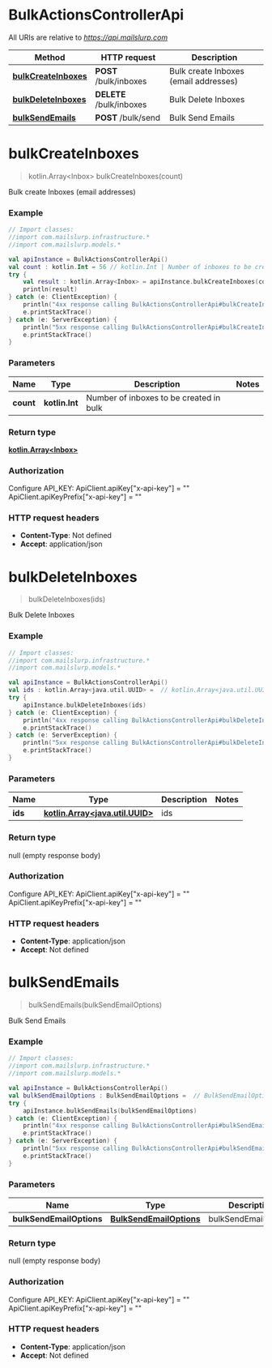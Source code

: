 # BulkActionsControllerApi

All URIs are relative to *https://api.mailslurp.com*

Method | HTTP request | Description
------------- | ------------- | -------------
[**bulkCreateInboxes**](BulkActionsControllerApi#bulkCreateInboxes) | **POST** /bulk/inboxes | Bulk create Inboxes (email addresses)
[**bulkDeleteInboxes**](BulkActionsControllerApi#bulkDeleteInboxes) | **DELETE** /bulk/inboxes | Bulk Delete Inboxes
[**bulkSendEmails**](BulkActionsControllerApi#bulkSendEmails) | **POST** /bulk/send | Bulk Send Emails


<a name="bulkCreateInboxes"></a>
# **bulkCreateInboxes**
> kotlin.Array&lt;Inbox&gt; bulkCreateInboxes(count)

Bulk create Inboxes (email addresses)

### Example
```kotlin
// Import classes:
//import com.mailslurp.infrastructure.*
//import com.mailslurp.models.*

val apiInstance = BulkActionsControllerApi()
val count : kotlin.Int = 56 // kotlin.Int | Number of inboxes to be created in bulk
try {
    val result : kotlin.Array<Inbox> = apiInstance.bulkCreateInboxes(count)
    println(result)
} catch (e: ClientException) {
    println("4xx response calling BulkActionsControllerApi#bulkCreateInboxes")
    e.printStackTrace()
} catch (e: ServerException) {
    println("5xx response calling BulkActionsControllerApi#bulkCreateInboxes")
    e.printStackTrace()
}
```

### Parameters

Name | Type | Description  | Notes
------------- | ------------- | ------------- | -------------
 **count** | **kotlin.Int**| Number of inboxes to be created in bulk |

### Return type

[**kotlin.Array&lt;Inbox&gt;**](Inbox)

### Authorization


Configure API_KEY:
    ApiClient.apiKey["x-api-key"] = ""
    ApiClient.apiKeyPrefix["x-api-key"] = ""

### HTTP request headers

 - **Content-Type**: Not defined
 - **Accept**: application/json

<a name="bulkDeleteInboxes"></a>
# **bulkDeleteInboxes**
> bulkDeleteInboxes(ids)

Bulk Delete Inboxes

### Example
```kotlin
// Import classes:
//import com.mailslurp.infrastructure.*
//import com.mailslurp.models.*

val apiInstance = BulkActionsControllerApi()
val ids : kotlin.Array<java.util.UUID> =  // kotlin.Array<java.util.UUID> | ids
try {
    apiInstance.bulkDeleteInboxes(ids)
} catch (e: ClientException) {
    println("4xx response calling BulkActionsControllerApi#bulkDeleteInboxes")
    e.printStackTrace()
} catch (e: ServerException) {
    println("5xx response calling BulkActionsControllerApi#bulkDeleteInboxes")
    e.printStackTrace()
}
```

### Parameters

Name | Type | Description  | Notes
------------- | ------------- | ------------- | -------------
 **ids** | [**kotlin.Array&lt;java.util.UUID&gt;**](java.util.UUID)| ids |

### Return type

null (empty response body)

### Authorization


Configure API_KEY:
    ApiClient.apiKey["x-api-key"] = ""
    ApiClient.apiKeyPrefix["x-api-key"] = ""

### HTTP request headers

 - **Content-Type**: application/json
 - **Accept**: Not defined

<a name="bulkSendEmails"></a>
# **bulkSendEmails**
> bulkSendEmails(bulkSendEmailOptions)

Bulk Send Emails

### Example
```kotlin
// Import classes:
//import com.mailslurp.infrastructure.*
//import com.mailslurp.models.*

val apiInstance = BulkActionsControllerApi()
val bulkSendEmailOptions : BulkSendEmailOptions =  // BulkSendEmailOptions | bulkSendEmailOptions
try {
    apiInstance.bulkSendEmails(bulkSendEmailOptions)
} catch (e: ClientException) {
    println("4xx response calling BulkActionsControllerApi#bulkSendEmails")
    e.printStackTrace()
} catch (e: ServerException) {
    println("5xx response calling BulkActionsControllerApi#bulkSendEmails")
    e.printStackTrace()
}
```

### Parameters

Name | Type | Description  | Notes
------------- | ------------- | ------------- | -------------
 **bulkSendEmailOptions** | [**BulkSendEmailOptions**](BulkSendEmailOptions)| bulkSendEmailOptions |

### Return type

null (empty response body)

### Authorization


Configure API_KEY:
    ApiClient.apiKey["x-api-key"] = ""
    ApiClient.apiKeyPrefix["x-api-key"] = ""

### HTTP request headers

 - **Content-Type**: application/json
 - **Accept**: Not defined


